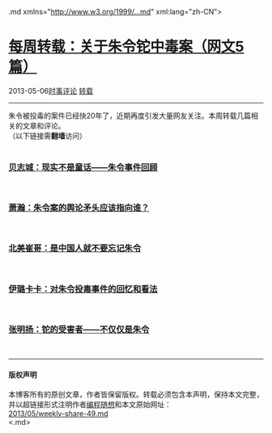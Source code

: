 <!DOCTYPE.md>
.md xmlns="http://www.w3.org/1999/...md" xml:lang="zh-CN">
<head>
<meta http-equiv="Content-Type" content="text.md; charset=utf-8" />
<meta name="generator" content="Python script by program.think@gmail.com" />
<meta name="provider" content="program-think.blogspot.com" />
<link type="text/css" rel="stylesheet" href="../../css/program-think.css" />
<title>每周转载：关于朱令铊中毒案（网文5篇） - 编程随想的博客</title>
</head>
<body>
<div id="main" style="width:100%;">
<h1><a href="../../index.md" title="回到首页">每周转载：关于朱令铊中毒案（网文5篇）</a></h1>
<div class="post-info"><span class="date-header">2013-05-06</span><a href="../../tags/E697B6E4BA8BE8AF84E8AEBA.md" class="tag">时事评论</a> <a href="../../tags/E8BDACE8BDBD.md" class="tag">转载</a> </div>
<hr>
<div class="post">
朱令被投毒的案件已经快20年了，近期再度引发大量网友关注。本周转载几篇相关的文章和评论。<br />（以下链接需<b>翻墙</b>访问）<br /><br /><h3><a href="https://plus.google.com/113559088971921339544/posts/FnuqHx1GvKV" target="_blank" rel="nofollow">贝志城：现实不是童话——朱令事件回顾</a></h3><br /><h3><a href="https://plus.google.com/113559088971921339544/posts/dBDSUYLi68Y" target="_blank" rel="nofollow">萧瀚：朱令案的舆论矛头应该指向谁？</a></h3><br /><h3><a href="https://plus.google.com/113559088971921339544/posts/DJEhfeYsKYq" target="_blank" rel="nofollow">北美崔哥：是中国人就不要忘记朱令</a></h3><br /><h3><a href="https://plus.google.com/113559088971921339544/posts/HaA9TtR8Pgq" target="_blank" rel="nofollow">伊璐卡卡：对朱令投毒事件的回忆和看法</a></h3><br /><h3><a href="https://plus.google.com/113559088971921339544/posts/ayQd6iChNru" target="_blank" rel="nofollow">张明扬：铊的受害者——不仅仅是朱令</a></h3><a name='more'></a><!--program-think--><br /><div class="blogger-post-footer">
</div>
<hr>
<div class="copyright">
<h4>版权声明</h4>
本博客所有的原创文章，作者皆保留版权。转载必须包含本声明，保持本文完整，并以超链接形式注明作者<a href="mailto:program.think@gmail.com">编程随想</a>和本文原始网址：<br>
<a href="2013/05/weekly-share-49.md">2013/05/weekly-share-49.md</a>
</div>
</div>
</body>
<.md>
